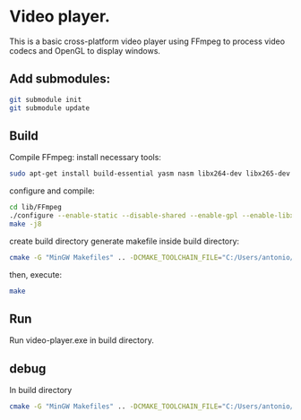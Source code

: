 # Video player.
This is a basic cross-platform video player using FFmpeg to process video codecs and OpenGL to display windows.
## Add submodules:
```bash
git submodule init
git submodule update
```
## Build
Compile FFmpeg:
install necessary tools:
```bash
sudo apt-get install build-essential yasm nasm libx264-dev libx265-dev
```
configure and compile:
```bash
cd lib/FFmpeg
./configure --enable-static --disable-shared --enable-gpl --enable-libx264 --enable-libx265
make -j8
```

create build directory
generate makefile inside build directory:
```bash
cmake -G "MinGW Makefiles" .. -DCMAKE_TOOLCHAIN_FILE="C:/Users/antonio/Development/vcpkg/scripts/buildsystems/vcpkg.cmake"
```
then, execute:
```bash
make
```
## Run
Run video-player.exe in build directory.

## debug
In build directory
```bash
cmake -G "MinGW Makefiles" .. -DCMAKE_TOOLCHAIN_FILE="C:/Users/antonio/Development/vcpkg/scripts/buildsystems/vcpkg.cmake" -DCMAKE_BUILD_TYPE=Debug
```